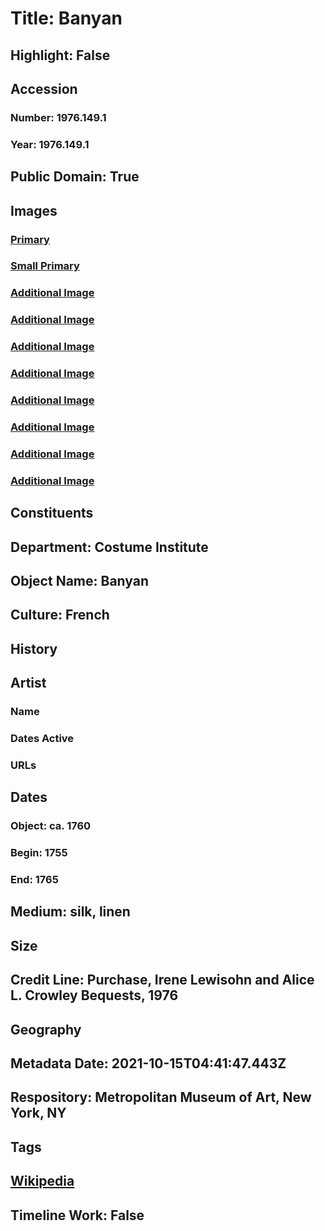 # Title: Banyan
## Highlight: False
## Accession
### Number: 1976.149.1
### Year: 1976.149.1
## Public Domain: True
## Images
### [Primary](https://images.metmuseum.org/CRDImages/ci/original/1976.149.1_F.jpg)
### [Small Primary](https://images.metmuseum.org/CRDImages/ci/web-large/1976.149.1_F.jpg)
### [Additional Image](https://images.metmuseum.org/CRDImages/ci/original/1976.149.1_B.jpg)
### [Additional Image](https://images.metmuseum.org/CRDImages/ci/original/1976.149.1.jpg)
### [Additional Image](https://images.metmuseum.org/CRDImages/ci/original/1976.149.1dig.jpg)
### [Additional Image](https://images.metmuseum.org/CRDImages/ci/original/1976.149.1dig2.jpg)
### [Additional Image](https://images.metmuseum.org/CRDImages/ci/original/1976.149.1dig3.jpg)
### [Additional Image](https://images.metmuseum.org/CRDImages/ci/original/1976.149.1_d.jpg)
### [Additional Image](https://images.metmuseum.org/CRDImages/ci/original/1976.149.1_d3.jpg)
### [Additional Image](https://images.metmuseum.org/CRDImages/ci/original/1976.149.1_d2.jpg)
## Constituents
## Department: Costume Institute
## Object Name: Banyan
## Culture: French
## History
## Artist
### Name
### Dates Active
### URLs
## Dates
### Object: ca. 1760
### Begin: 1755
### End: 1765
## Medium: silk, linen
## Size
## Credit Line: Purchase, Irene Lewisohn and Alice L. Crowley Bequests, 1976
## Geography
## Metadata Date: 2021-10-15T04:41:47.443Z
## Respository: Metropolitan Museum of Art, New York, NY
## Tags
## [Wikipedia](https://www.wikidata.org/wiki/Q99755532)
## Timeline Work: False